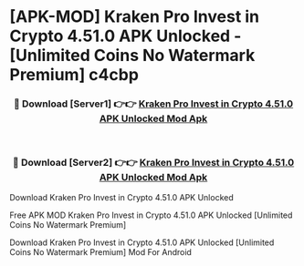 # [APK-MOD] Kraken Pro  Invest in Crypto 4.51.0 APK Unlocked - [Unlimited Coins No Watermark Premium] c4cbp



<div align="center">
<h3>🔴 Download [Server1] 👉👉 <a href="https://momento.my/?title=Kraken_Pro__Invest_in_Crypto_4.51.0_APK_Unlocked">Kraken Pro  Invest in Crypto 4.51.0 APK Unlocked Mod Apk</a></h3><br>

<h3>🔴 Download [Server2] 👉👉 <a href="https://momento.my/?title=Kraken_Pro__Invest_in_Crypto_4.51.0_APK_Unlocked">Kraken Pro  Invest in Crypto 4.51.0 APK Unlocked Mod Apk</a></h3>
</div>



Download Kraken Pro  Invest in Crypto 4.51.0 APK Unlocked 

Free APK MOD Kraken Pro  Invest in Crypto 4.51.0 APK Unlocked [Unlimited Coins No Watermark Premium]

Download Kraken Pro  Invest in Crypto 4.51.0 APK Unlocked [Unlimited Coins No Watermark Premium] Mod For Android
